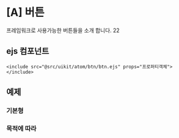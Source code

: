 <!--
본 가이드는 사용법 예제를 위한 간단 가이드파일 입니다.
-->
# [A] 버튼
프레임워크로 사용가능한 버튼들을 소개 합니다. 22

## ejs 컴포넌트
<div class="highlight">

```
<include src="@src/uikit/atom/btn/btn.ejs" props="프로퍼티객체"></include>
```

</div>

## 예제

### 기본형
<div class="example">
    <include src="@src/uikit/atom/btn/btn.ejs" props="{text:'버튼'}"></include>
</div>

### 목적에 따라
<div class="example"> 
    <include src="@src/uikit/atom/btn/btn.ejs" props="{preset:'submit'}"></include>
    <include src="@src/uikit/atom/btn/btn.ejs" props="{preset:'cancel'}"></include>
</div>


